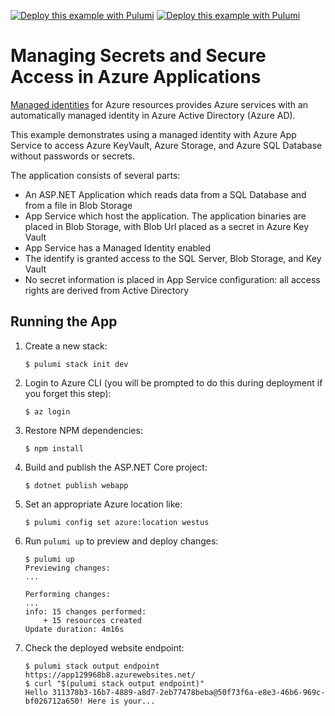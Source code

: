[![Deploy this example with Pulumi](https://www.pulumi.com/images/deploy-with-pulumi/dark.svg)](https://app.pulumi.com/new?template=https://github.com/pulumi/examples/blob/master/classic-azure-ts-msi-keyvault-rbac/README.md#gh-light-mode-only)
[![Deploy this example with Pulumi](https://www.pulumi.com/images/deploy-with-pulumi/light.svg)](https://app.pulumi.com/new?template=https://github.com/pulumi/examples/blob/master/classic-azure-ts-msi-keyvault-rbac/README.md#gh-dark-mode-only)

# Managing Secrets and Secure Access in Azure Applications

[Managed identities](https://docs.microsoft.com/en-us/azure/active-directory/managed-identities-azure-resources/) for Azure resources provides Azure services with an automatically managed identity in Azure Active Directory (Azure AD).

This example demonstrates using a managed identity with Azure App Service to access Azure KeyVault, Azure Storage, and Azure SQL Database without passwords or secrets.

The application consists of several parts:

- An ASP.NET Application which reads data from a SQL Database and from a file in Blob Storage
- App Service which host the application. The application binaries are placed in Blob Storage, with Blob Url placed as a secret in Azure Key Vault
- App Service has a Managed Identity enabled
- The identify is granted access to the SQL Server, Blob Storage, and Key Vault
- No secret information is placed in App Service configuration: all access rights are derived from Active Directory

## Running the App

1.  Create a new stack:

    ```
    $ pulumi stack init dev
    ```

1.  Login to Azure CLI (you will be prompted to do this during deployment if you forget this step):

    ```
    $ az login
    ```

1.  Restore NPM dependencies:

    ```
    $ npm install
    ```

1.  Build and publish the ASP.NET Core project:

    ```
    $ dotnet publish webapp
    ```

1. Set an appropriate Azure location like:

    ```
    $ pulumi config set azure:location westus
    ```

1.  Run `pulumi up` to preview and deploy changes:

    ```
    $ pulumi up
    Previewing changes:
    ...

    Performing changes:
    ...
    info: 15 changes performed:
        + 15 resources created
    Update duration: 4m16s
    ```

1.  Check the deployed website endpoint:

    ```
    $ pulumi stack output endpoint
    https://app129968b8.azurewebsites.net/
    $ curl "$(pulumi stack output endpoint)"
    Hello 311378b3-16b7-4889-a8d7-2eb77478beba@50f73f6a-e8e3-46b6-969c-bf026712a650! Here is your...
    ```
